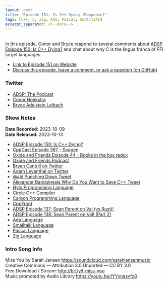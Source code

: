 ```yaml
---
layout: post
title: "Episode 151: Is C++ Dying (Response)"
tags: [C++, C, Zig, Ada, Pascal, Smalltalk]
excerpt_separator: <!--more-->
---
```


<div id="buzzsprout-player-13771479"></div><script src="https://www.buzzsprout.com/1501960/13771479-episode-151-is-c-dying-response.js?container_id=buzzsprout-player-13771479&player=small" type="text/javascript" charset="utf-8"></script>

<br>In this episode, Conor and Bryce respond to several comments about [ADSP Episode 150: Is C++ Dying?](https://adspthepodcast.com/2023/10/06/Episode-150.html) and chat about why C is the lingua franca of FFI target languages.

<!--more-->

* [Link to Episode 151 on Website](https://adspthepodcast.com/2023/10/13/Episode-151.html)
* [Discuss this episode, leave a comment, or ask a question (on GitHub)](https://github.com/codereport/adsp2/discussions/42)

### Twitter
 
* [ADSP: The Podcast](https://twitter.com/adspthepodcast)
* [Conor Hoekstra](https://twitter.com/code_report)
* [Bryce Adelstein Lelbach](https://twitter.com/blelbach)

### Show Notes
 
**Date Recorded:** 2023-10-09 <br>
**Date Released:** 2023-10-13

* [ADSP Episode 150: Is C++ Dying?](https://adspthepodcast.com/2023/10/06/Episode-150.html)
* [CppCast Episode 367 - Soagen](https://cppcast.com/soagen/)
* [Oxide and Friends Episode 44 - Books in the box redux](https://oxide.computer/podcasts/oxide-and-friends/955244)
* [Oxide and Friends Podcast](https://oxide.computer/podcasts/oxide-and-friends)
* [Bryan Cantrill on Twitter](https://twitter.com/bcantrill)
* [Adam Levanthal on Twitter](https://twitter.com/ahl)
* [@ahl Punching Down Tweet](https://x.com/ahl/status/1710446879346192509?s=20)
* [Alexander Bandukwala Why Do You Want to Save C++ Tweet](https://twitter.com/abanduk/status/1711178319847186765)
* [Hylo Programming Language](https://www.hylo-lang.org/)
* [Circle C++ Compiler](https://www.circle-lang.org/)
* [Carbon Programming Language](https://github.com/carbon-language/carbon-lang)
* [CppFront](https://github.com/hsutter/cppfront)
* [ADSP Episode 137: Sean Parent on Val (vs Rust)!](https://adspthepodcast.com/2023/07/07/Episode-137.html)
* [ADSP Episode 138: Sean Parent on Val! (Part 2)](https://adspthepodcast.com/2023/07/14/Episode-138.html)
* [Ada Language](https://en.wikipedia.org/wiki/Ada_(programming_language))
* [Smalltalk Language](https://en.wikipedia.org/wiki/Smalltalk)
* [Pascal Language](https://en.wikipedia.org/wiki/Pascal_(programming_language))
* [Zig Language](https://ziglang.org/)

### Intro Song Info
 
Miss You by Sarah Jansen https://soundcloud.com/sarahjansenmusic<br>
Creative Commons — Attribution 3.0 Unported — CC BY 3.0<br>
Free Download / Stream: http://bit.ly/l-miss-you<br>
Music promoted by Audio Library https://youtu.be/iYYxnasvfx8<br>
